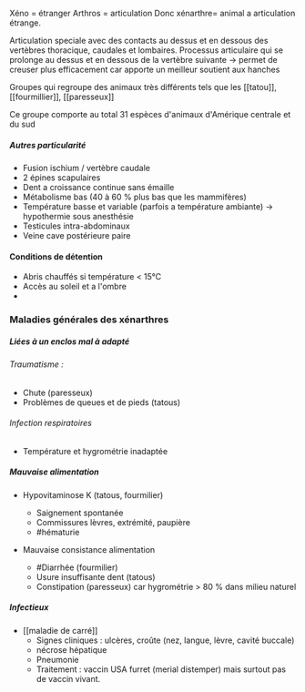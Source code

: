 Xéno = étranger
Arthros = articulation 
Donc xénarthre= animal a articulation étrange.

Articulation speciale avec des contacts au dessus et en dessous des vertèbres thoracique, caudales et lombaires.
Processus articulaire qui se prolonge au dessus et en dessous de la vertèbre suivante -> permet de creuser plus efficacement car apporte un meilleur soutient aux hanches

Groupes qui regroupe des animaux très différents tels que les [[tatou]], [[fourmillier]], [[paresseux]]

Ce groupe comporte au total 31 espèces d'animaux d'Amérique centrale et du sud

##### Autres particularité
- Fusion ischium / vertèbre caudale
- 2 épines scapulaires
- Dent a croissance continue sans émaille
- Métabolisme bas (40 à 60 % plus bas que les mammifères)
- Température basse et variable (parfois a température ambiante) -> hypothermie sous anesthésie 
- Testicules intra-abdominaux
- Veine cave postérieure paire

#### Conditions de détention
- Abris chauffés si température < 15°C
- Accès au soleil et a l'ombre
- 


### Maladies générales des xénarthres
##### Liées à un enclos mal à adapté

###### Traumatisme :
- Chute (paresseux)
- Problèmes de queues et de pieds (tatous)

###### Infection respiratoires
- Température et hygrométrie inadaptée

##### Mauvaise alimentation
- Hypovitaminose K (tatous, fourmilier)
	- Saignement spontanée
	- Commissures lèvres, extrémité, paupière
	- #hématurie 

- Mauvaise consistance alimentation
	- #Diarrhée (fourmilier)
	- Usure insuffisante dent (tatous)
	- Constipation (paresseux) car hygrométrie > 80 % dans milieu naturel

##### Infectieux
- [[maladie de carré]]
	- Signes cliniques : ulcères, croûte (nez, langue, lèvre, cavité buccale)
	- nécrose hépatique
	- Pneumonie
	- Traitement : vaccin USA furret (merial distemper) mais surtout pas de vaccin vivant.